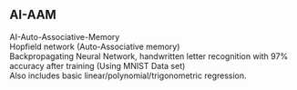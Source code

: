 ## AI-AAM
AI-Auto-Associative-Memory\
Hopfield network (Auto-Associative memory)\
Backpropagating Neural Network, handwritten letter recognition with 97% accuracy after training (Using MNIST Data set)\
Also includes basic linear/polynomial/trigonometric regression.
